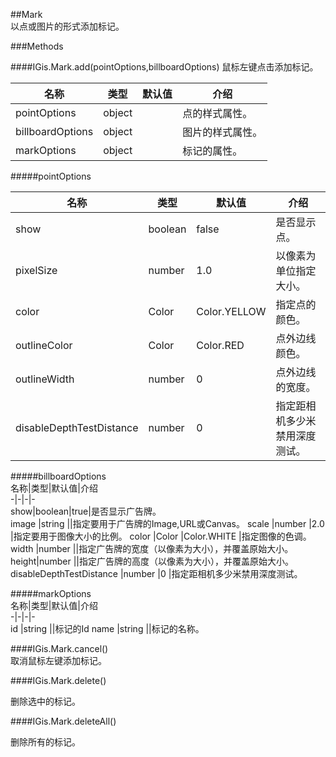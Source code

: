 ##Mark  
以点或图片的形式添加标记。  
  
###Methods  
  

####IGis.Mark.add(pointOptions,billboardOptions) 
鼠标左键点击添加标记。  
  
名称|类型|默认值|介绍  
-|-|-|-   
<a herf="#pointOptions">pointOptions</a>| object| |点的样式属性。 
<a herf="#billboardOptions">billboardOptions</a>| object ||图片的样式属性。
<a herf="#markOptions">markOptions</a>| object ||标记的属性。
  
#####<a name="pointOptions">pointOptions </a>  
  
名称|类型|默认值|介绍  
-|-|-|-   
show|boolean|false|是否显示点。  
pixelSize |number |1.0 |以像素为单位指定大小。  
color |Color |Color.YELLOW |指定点的颜色。  
outlineColor |Color |Color.RED |点外边线颜色。  
outlineWidth |number |0 |点外边线的宽度。  
disableDepthTestDistance |number |0 |指定距相机多少米禁用深度测试。    
  
#####<a name="billboardOptions">billboardOptions</a>  
 名称|类型|默认值|介绍  
-|-|-|-    
show|boolean|true|是否显示广告牌。  
image |string ||指定要用于广告牌的Image,URL或Canvas。
scale |number |2.0 |指定要用于图像大小的比例。
color |Color  |Color.WHITE |指定图像的色调。
width |number ||指定广告牌的宽度（以像素为大小），并覆盖原始大小。
height|number ||指定广告牌的高度（以像素为大小），并覆盖原始大小。
disableDepthTestDistance |number |0 |指定距相机多少米禁用深度测试。  
  
#####<a name="markOptions">markOptions</a>  
 名称|类型|默认值|介绍  
-|-|-|-    
id |string ||标记的Id
name |string ||标记的名称。
  
####IGis.Mark.cancel()  
取消鼠标左键添加标记。  
   
####IGis.Mark.delete()  
  
删除选中的标记。  

####IGis.Mark.deleteAll()  
  
删除所有的标记。